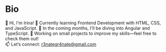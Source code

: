 # Bio
👋 Hi, I'm Irina! 
🎨 Currently learning Frontend Development with HTML, CSS, and JavaScript. 
🚀 In the coming months, I'll be diving into Angular and TypeScript. 
🔧 Working on small projects to improve my skills—feel free to check them out!  
📫 Let’s connect: r3nategr4nate@gmail.com
